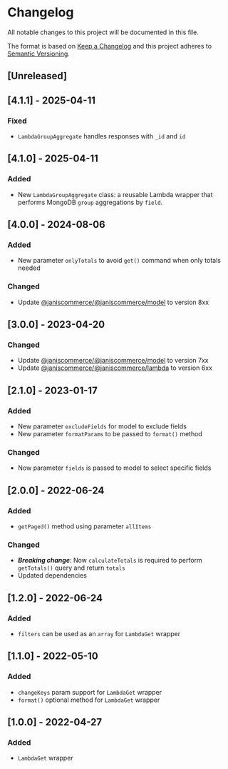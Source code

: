 # Changelog

All notable changes to this project will be documented in this file.

The format is based on [Keep a Changelog](http://keepachangelog.com/en/1.0.0/)
and this project adheres to [Semantic Versioning](http://semver.org/spec/v2.0.0.html).

## [Unreleased]

## [4.1.1] - 2025-04-11
### Fixed
- `LambdaGroupAggregate` handles responses with `_id` and `id`

## [4.1.0] - 2025-04-11
### Added
- New `LambdaGroupAggregate` class: a reusable Lambda wrapper that performs MongoDB `group` aggregations by `field`.

## [4.0.0] - 2024-08-06
### Added
- New parameter `onlyTotals` to avoid `get()` command when only totals needed

### Changed
- Update [@janiscommerce/@janiscommerce/model](https://www.npmjs.com/package/@janiscommerce/@janiscommerce/model) to version 8xx

## [3.0.0] - 2023-04-20
### Changed
- Update [@janiscommerce/@janiscommerce/model](https://www.npmjs.com/package/@janiscommerce/@janiscommerce/model) to version 7xx
- Update [@janiscommerce/@janiscommerce/lambda](https://www.npmjs.com/package/@janiscommerce/@janiscommerce/lambda) to version 6xx

## [2.1.0] - 2023-01-17
### Added
- New parameter `excludeFields` for model to exclude fields
- New parameter `formatParams` to be passed to `format()` method

### Changed
- Now parameter `fields` is passed to model to select specific fields

## [2.0.0] - 2022-06-24
### Added
- `getPaged()` method using parameter `allItems`

### Changed
- **_Breaking change_**: Now `calculateTotals` is required to perform `getTotals()` query and return `totals`
- Updated dependencies

## [1.2.0] - 2022-06-24
### Added
- `filters` can be used as an `array` for `LambdaGet` wrapper

## [1.1.0] - 2022-05-10
### Added
- `changeKeys` param support for `LambdaGet` wrapper
- `format()` optional method for `LambdaGet` wrapper

## [1.0.0] - 2022-04-27
### Added
- `LambdaGet` wrapper
